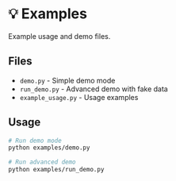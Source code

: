 # 💡 Examples

Example usage and demo files.

## Files
- `demo.py` - Simple demo mode
- `run_demo.py` - Advanced demo with fake data
- `example_usage.py` - Usage examples

## Usage
```bash
# Run demo mode
python examples/demo.py

# Run advanced demo
python examples/run_demo.py
```
